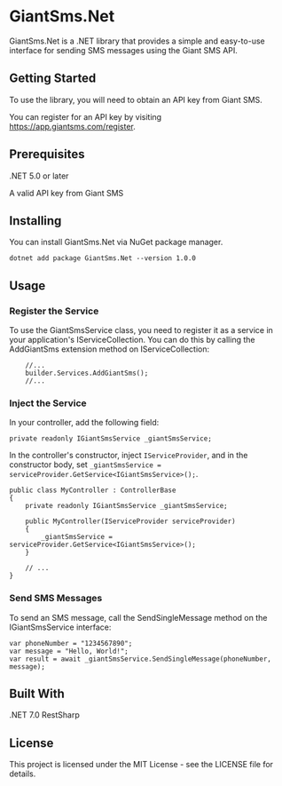 # GiantSms.Net
GiantSms.Net is a .NET library that provides a simple and easy-to-use interface for sending SMS messages using the Giant SMS API.

## Getting Started
To use the library, you will need to obtain an API key from Giant SMS. 

You can register for an API key by visiting https://app.giantsms.com/register.

## Prerequisites
.NET 5.0 or later

A valid API key from Giant SMS

## Installing
You can install GiantSms.Net via NuGet package manager.

```
dotnet add package GiantSms.Net --version 1.0.0
```

## Usage
### Register the Service

To use the GiantSmsService class, you need to register it as a service in your application's IServiceCollection. You can do this by calling the AddGiantSms extension method on IServiceCollection:
```
    //...
    builder.Services.AddGiantSms();
    //...
```
### Inject the Service
In your controller, add the following field:

```private readonly IGiantSmsService _giantSmsService;```

In the controller's constructor, inject ```IServiceProvider```, and in the constructor body, set ```_giantSmsService = serviceProvider.GetService<IGiantSmsService>();```.

```
public class MyController : ControllerBase
{
    private readonly IGiantSmsService _giantSmsService;

    public MyController(IServiceProvider serviceProvider)
    {
        _giantSmsService = serviceProvider.GetService<IGiantSmsService>();
    }

    // ...
}
```

### Send SMS Messages
To send an SMS message, call the SendSingleMessage method on the IGiantSmsService interface:
```
var phoneNumber = "1234567890";
var message = "Hello, World!";
var result = await _giantSmsService.SendSingleMessage(phoneNumber, message);
```
## Built With
.NET 7.0
RestSharp
## License
This project is licensed under the MIT License - see the LICENSE file for details.
